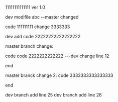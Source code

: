 11111111111111
ver 1.0

dev modifile  abc      --master changed


code 111111111 change 3333333

dev add code 22222222222222222

master branch change:


code code 2222222222222 ---dev change line 12


end


master branck change 2:
code   3333333333333333


end


dev branch add line 25
dev branch add line 26

